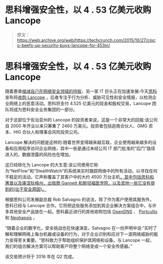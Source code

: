 # 思科增强安全性，以 4 . 53 亿美元收购 Lancope

> 原文：<https://web.archive.org/web/https://techcrunch.com/2015/10/27/cisco-beefs-up-security-buys-lancope-for-453m/>

# 思科增强安全性，以 4 . 53 亿美元收购 Lancope

随着惠普[缩减自己在网络安全领域的持股](https://web.archive.org/web/20230326030033/https://techcrunch.com/2015/10/21/hp-sells-network-security-business-tippingpoint-to-trend-micro-for-300m/)，另一家 IT 巨头正在加速发展:今天[思科](https://web.archive.org/web/20230326030033/http://www.cisco.com/)宣布将[收购 Lancope](https://web.archive.org/web/20230326030033/http://www.marketwired.com/press-release/cisco-announces-intent-to-acquire-lancope-nasdaq-csco-2067339.htm) ，后者专注于行为分析、威胁可见性和安全情报，以检测企业网络上的恶意活动。思科将支付 4.525 亿美元的现金和股权交易，Lancope 团队将成为思科安全业务集团的一部分。

对于总部位于佐治亚州的 Lancope 的投资者来说，这是一个非常大的回报:该公司自 2000 年开业以来只筹集了 2460 万美元。投资者包括迦南合伙人、GMG 资本、HIG 合伙人和理事会风险投资公司。

Lancope 解决的问题是这样的:随着世界变得越来越互联，企业使用越来越多的设备和应用程序访问企业网络，其中一些是通过未经公司 IT 部门批准的“后门”路径进入的，数据泄露的风险也在增加。

这已经转化为 Lancope 的大生意:该公司使用它称为“NetFlow”和“StealthWatch”的系统来实时跟踪网络中的所有活动，以寻找任何不稳定的活动。它声称覆盖了其客户中的大约 4500 万台主机[，其中包括思科和惠普以及康涅狄格州、出版商 Gannett 和斯坦福医学院，以及其他一些它没有提到的(出于安全原因)。](https://web.archive.org/web/20230326030033/https://www.lancope.com/customers)

根据思科公司发展副总裁 Rob Salvagno 的说法，除了作为客户使用其服务外，思科已经与 Lancope 合作。它将把这些服务添加到其企业解决方案组合中，与许多其他安全产品放在一起。思科最近进行的其他收购包括 [OpenDNS](https://web.archive.org/web/20230326030033/http://newsroom.cisco.com/press-release-content?type=webcontent&articleId=1667697) 、 [Portcullis](https://web.archive.org/web/20230326030033/http://blogs.cisco.com/tag/acquisition) 和 [Neohapsis](https://web.archive.org/web/20230326030033/http://blogs.cisco.com/news/cisco-announces-intent-to-acquire-neohapsis) 。

“随着企业的数字化，安全挑战也在快速演变。Salvagno 在一份声明中说:“实时了解和理解网络上每台机器或设备的行为，对于企业识别和应对下一波网络威胁的能力变得至关重要。“思科致力于帮助组织保护其网络和设备。与 Lancope 一起，我们的组合解决方案可以帮助客户将整个网络变成一个安全传感器。”

该交易预计将于 2016 年在 Q2 完成。